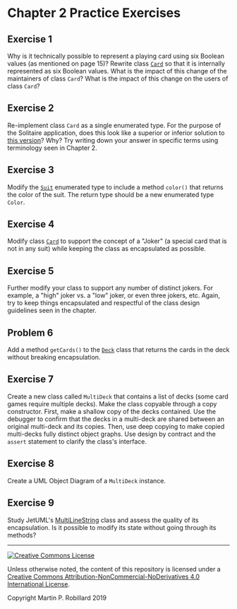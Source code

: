 # Chapter 2 Practice Exercises

## Exercise 1

Why is it technically possible to represent a playing card using six Boolean values (as mentioned on page 15)? Rewrite class [`Card`](../chapter-code/chapter2/Card.java) so that it is internally represented as six Boolean values. What is the impact of this change of the maintainers of class `Card`? What is the impact of this change on the users of class `Card`?

## Exercise 2

Re-implement class `Card` as a single enumerated type. For the purpose of the Solitaire application, does this look like a superior or inferior solution to [this version](../chapter-code/chapter2/Card.java)? Why? Try writing down your answer in specific terms using terminology seen in Chapter 2.

## Exercise 3

Modify the [`Suit`](../chapter-code/chapter2/Suit.java) enumerated type to include a method `color()` that returns the color of the suit. The return type should be a new enumerated type `Color`.

## Exercise 4

Modify class [`Card`](../chapter-code/chapter2/Card.java) to support the concept of a "Joker" (a special card that is not in any suit) while keeping the class as encapsulated as possible.

## Exercise 5 

Further modify your class to support any number of distinct jokers. For example, a "high" joker vs. a "low" joker, or even three jokers, etc. Again, try to keep things encapsulated and respectful of the class design guidelines seen in the chapter.

## Problem 6 

Add a method `getCards()` to the [`Deck`](../chapter-code/chapter2/Deck.java) class that returns the cards in the deck without breaking encapsulation.

## Exercise 7

Create a new class called `MultiDeck` that contains a list of decks (some card games require multiple decks). Make the class copyable through a copy constructor. First, make a shallow copy of the decks contained. Use the debugger to confirm that the decks in a multi-deck are shared between an original multi-deck and its copies. Then, use deep copying to make copied multi-decks fully distinct object graphs. Use design by contract and the `assert` statement to clarify the class's interface.

## Exercise 8

Create a UML Object Diagram of a `MultiDeck` instance.

## Exercise 9

Study JetUML's [MultiLineString](https://github.com/prmr/JetUML/blob/v1.0/src/ca/mcgill/cs/stg/jetuml/framework/MultiLineString.java) class and assess the quality of its encapsulation. Is it possible to modify its state without going through its methods?

---
<a rel="license" href="http://creativecommons.org/licenses/by-nc-nd/4.0/"><img alt="Creative Commons License" style="border-width:0" src="https://i.creativecommons.org/l/by-nc-nd/4.0/88x31.png" /></a>

Unless otherwise noted, the content of this repository is licensed under a <a rel="license" href="http://creativecommons.org/licenses/by-nc-nd/4.0/">Creative Commons Attribution-NonCommercial-NoDerivatives 4.0 International License</a>. 

Copyright Martin P. Robillard 2019
